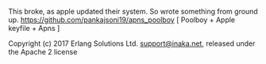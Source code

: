 This broke, as apple updated their system. So wrote something from ground up.
https://github.com/pankajsoni19/apns_poolboy [ Poolboy + Apple keyfile + Apns ]

Copyright (c) 2017 Erlang Solutions Ltd. <support@inaka.net>, released under the Apache 2 license
